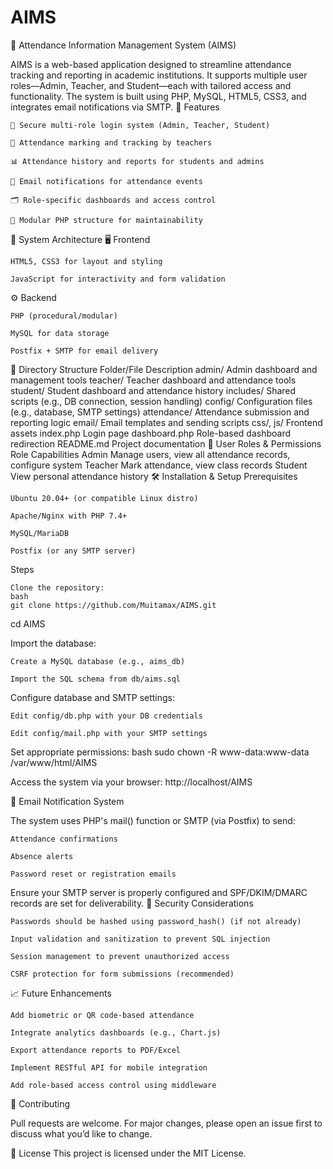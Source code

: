 # AIMS
📘 Attendance Information Management System (AIMS)

AIMS is a web-based application designed to streamline attendance tracking and reporting in academic institutions. It supports multiple user roles—Admin, Teacher, and Student—each with tailored access and functionality. The system is built using PHP, MySQL, HTML5, CSS3, and integrates email notifications via SMTP.
🚀 Features

    🔐 Secure multi-role login system (Admin, Teacher, Student)

    📝 Attendance marking and tracking by teachers

    📊 Attendance history and reports for students and admins

    📧 Email notifications for attendance events

    🗂️ Role-specific dashboards and access control

    🧩 Modular PHP structure for maintainability

🧱 System Architecture
🖥️ Frontend

    HTML5, CSS3 for layout and styling

    JavaScript for interactivity and form validation

⚙️ Backend

    PHP (procedural/modular)

    MySQL for data storage

    Postfix + SMTP for email delivery

📁 Directory Structure
Folder/File	Description
admin/	Admin dashboard and management tools
teacher/	Teacher dashboard and attendance tools
student/	Student dashboard and attendance history
includes/	Shared scripts (e.g., DB connection, session handling)
config/	Configuration files (e.g., database, SMTP settings)
attendance/	Attendance submission and reporting logic
email/	Email templates and sending scripts
css/, js/	Frontend assets
index.php	Login page
dashboard.php	Role-based dashboard redirection
README.md	Project documentation
👥 User Roles & Permissions
Role	Capabilities
Admin	Manage users, view all attendance records, configure system
Teacher	Mark attendance, view class records
Student	View personal attendance history
🛠️ Installation & Setup
Prerequisites

    Ubuntu 20.04+ (or compatible Linux distro)

    Apache/Nginx with PHP 7.4+

    MySQL/MariaDB

    Postfix (or any SMTP server)

Steps

    Clone the repository:
    bash
    git clone https://github.com/Muitamax/AIMS.git
cd AIMS

Import the database:

    Create a MySQL database (e.g., aims_db)

    Import the SQL schema from db/aims.sql

Configure database and SMTP settings:

    Edit config/db.php with your DB credentials

    Edit config/mail.php with your SMTP settings

Set appropriate permissions:
bash
sudo chown -R www-data:www-data /var/www/html/AIMS

Access the system via your browser:
http://localhost/AIMS

📧 Email Notification System

The system uses PHP's mail() function or SMTP (via Postfix) to send:

    Attendance confirmations

    Absence alerts

    Password reset or registration emails

Ensure your SMTP server is properly configured and SPF/DKIM/DMARC records are set for deliverability.
🔐 Security Considerations

    Passwords should be hashed using password_hash() (if not already)

    Input validation and sanitization to prevent SQL injection

    Session management to prevent unauthorized access

    CSRF protection for form submissions (recommended)

📈 Future Enhancements

    Add biometric or QR code-based attendance

    Integrate analytics dashboards (e.g., Chart.js)

    Export attendance reports to PDF/Excel

    Implement RESTful API for mobile integration

    Add role-based access control using middleware

🤝 Contributing

Pull requests are welcome. For major changes, please open an issue first to discuss what you’d like to change.


📄 License
This project is licensed under the MIT License.
